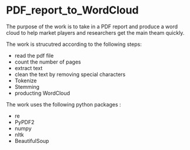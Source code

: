 # PDF_report_to_WordCloud

The purpose of the work is to take in a PDF report and produce a word cloud to help market players and researchers get the main theam quickly. 

The work is strucutred according to the following steps:
* read the pdf file
* count the number of pages
* extract text
* clean the text by removing special characters
* Tokenize
* Stemming
* producting WordCloud 

The work uses the following python packages :
* re 
* PyPDF2
* numpy
* nltk
* BeautifulSoup
